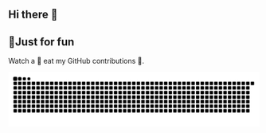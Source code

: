 ## Hi there 👋

## 🎈Just for fun

Watch a 🐍 eat my GitHub contributions 🍏.

![GitHubContributionsSnake](https://raw.githubusercontent.com/azufrecs/azufrecs/refs/heads/output/github-contribution-grid-snake.svg)

<!--
**azufrecs/azufrecs** is a ✨ _special_ ✨ repository because its `README.md` (this file) appears on your GitHub profile.

Here are some ideas to get you started:

- 🔭 I’m currently working on ...
- 🌱 I’m currently learning ...
- 👯 I’m looking to collaborate on ...
- 🤔 I’m looking for help with ...
- 💬 Ask me about ...
- 📫 How to reach me: ...
- 😄 Pronouns: ...
- ⚡ Fun fact: ...
-->
